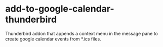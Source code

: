 # add-to-google-calendar-thunderbird
Thunderbird addon that appends a context menu in the message pane to create google calendar events from *.ics files.
